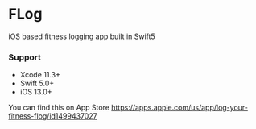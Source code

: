 # FLog
iOS based fitness logging app built in Swift5

### Support
- Xcode 11.3+
- Swift 5.0+
- iOS 13.0+

You can find this on App Store
https://apps.apple.com/us/app/log-your-fitness-flog/id1499437027
